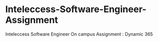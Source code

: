 # Inteleccess-Software-Engineer-Assignment
Inteleccess Software Engineer On campus Assignment : Dynamic 365
